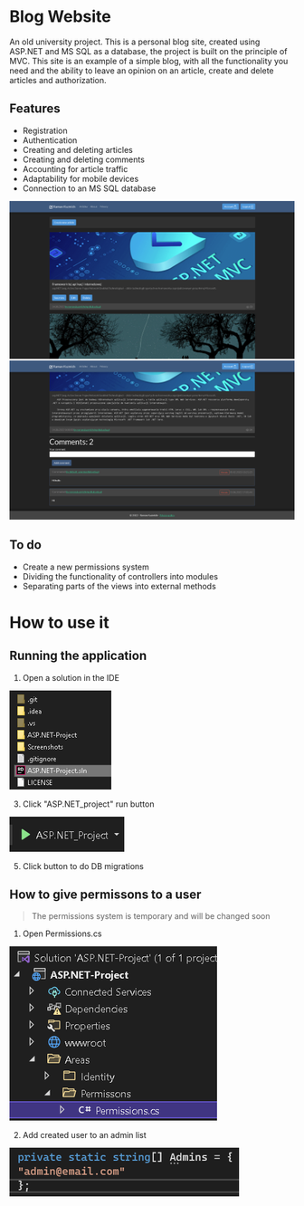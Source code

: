 # Blog Website
An old university project. This is a personal blog site, created using ASP.NET and MS SQL as a database, the project is built on the principle of MVC. 
This site is an example of a simple blog, with all the functionality you need and the ability to leave an opinion on an article, create and delete articles and authorization.

## Features
- Registration
- Authentication
- Creating and deleting articles
- Creating and deleting comments
- Accounting for article traffic
- Adaptability for mobile devices
- Connection to an MS SQL database

![image](Screenshots/Pages/IndexPage.png)
![image](Screenshots/Pages/DetailsAndComments.png)

## To do
- Create a new permissions system
- Dividing the functionality of controllers into modules
- Separating parts of the views into external methods

# How to use it
## Running the application
1. Open a solution in the IDE

![image](Screenshots/Guide/guide1.png)

3. Click "ASP.NET_project" run button

![image](Screenshots/Guide/guide2.png)

5. Click button to do DB migrations

## How to give permissons to a user
> The permissions system is temporary and will be changed soon

1. Open Permissions.cs

![image](Screenshots/Guide/guide3.png)

2. Add created user to an admin list

![image](Screenshots/Guide/guide4.png)
